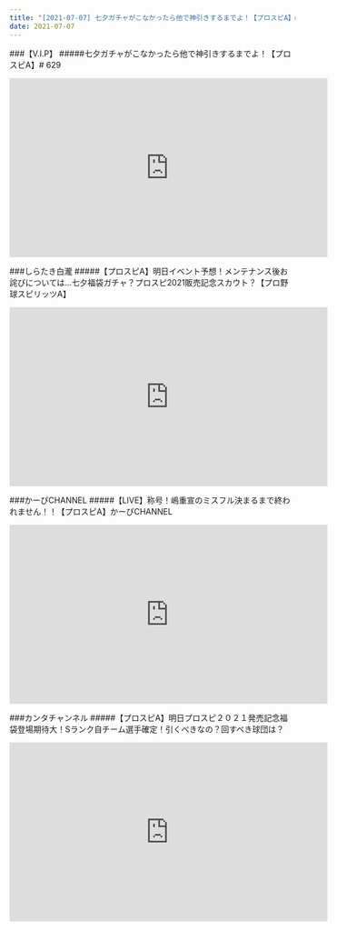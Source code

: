```yaml
---
title: "[2021-07-07] 七夕ガチャがこなかったら他で神引きするまでよ！【プロスピA】# 629 他"
date: 2021-07-07
---
```

###【V.I.P】
#####七夕ガチャがこなかったら他で神引きするまでよ！【プロスピA】# 629
<iframe width="560" height="315" src="https://www.youtube.com/embed/0Zi9OdSgPhs" frameborder="0" allow="accelerometer; autoplay; clipboard-write; encrypted-media; gyroscope; picture-in-picture" allowfullscreen></iframe>

###しらたき白瀧
#####【プロスピA】明日イベント予想！メンテナンス後お詫びについては…七夕福袋ガチャ？プロスピ2021販売記念スカウト？【プロ野球スピリッツA】
<iframe width="560" height="315" src="https://www.youtube.com/embed/oJ6ETi7DNoo" frameborder="0" allow="accelerometer; autoplay; clipboard-write; encrypted-media; gyroscope; picture-in-picture" allowfullscreen></iframe>

###かーぴCHANNEL
#####【LIVE】称号！嶋重宣のミスフル決まるまで終われません！！【プロスピA】かーぴCHANNEL
<iframe width="560" height="315" src="https://www.youtube.com/embed/eHhu3Cznffw" frameborder="0" allow="accelerometer; autoplay; clipboard-write; encrypted-media; gyroscope; picture-in-picture" allowfullscreen></iframe>

###カンタチャンネル
#####【プロスピA】明日プロスピ２０２１発売記念福袋登場期待大！Sランク自チーム選手確定！引くべきなの？回すべき球団は？
<iframe width="560" height="315" src="https://www.youtube.com/embed/36LZmJdae8A" frameborder="0" allow="accelerometer; autoplay; clipboard-write; encrypted-media; gyroscope; picture-in-picture" allowfullscreen></iframe>

